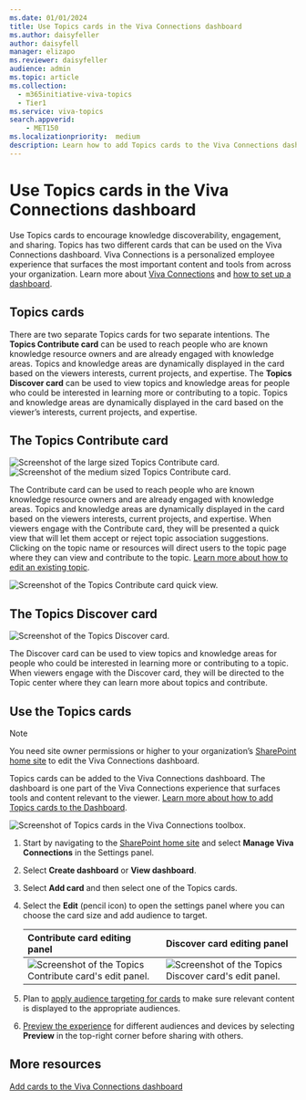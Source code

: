 ```yaml
---
ms.date: 01/01/2024
title: Use Topics cards in the Viva Connections dashboard
ms.author: daisyfeller
author: daisyfell
manager: elizapo
ms.reviewer: daisyfeller
audience: admin
ms.topic: article
ms.collection:
  - m365initiative-viva-topics
  - Tier1
ms.service: viva-topics
search.appverid:
    - MET150  
ms.localizationpriority:  medium
description: Learn how to add Topics cards to the Viva Connections dashboard
---
```


# Use Topics cards in the Viva Connections dashboard

Use Topics cards to encourage knowledge discoverability, engagement, and sharing. Topics has two different cards that can be used on the Viva Connections dashboard. Viva Connections is a personalized employee experience that surfaces the most important content and tools from across your organization. Learn more about [Viva Connections](/viva/connections/viva-connections-overview) and [how to set up a dashboard](/viva/connections/create-dashboard). 

## Topics cards

There are two separate Topics cards for two separate intentions. The **Topics Contribute card** can be used to reach people who are known knowledge resource owners and are already engaged with knowledge areas. Topics and knowledge areas are dynamically displayed in the card based on the viewers interests, current projects, and expertise. The **Topics Discover card** can be used to view topics and knowledge areas for people who could be interested in learning more or contributing to a topic. Topics and knowledge areas are dynamically displayed in the card based on the viewer’s interests, current projects, and expertise. 

## The Topics Contribute card

![Screenshot of the large sized Topics Contribute card.](../media/knowledge-management/viva-topics-contribute-card-large.png) ![Screenshot of the medium sized Topics Contribute card.](../media/knowledge-management/viva-topics-contribute-card-medium.png) 

The Contribute card can be used to reach people who are known knowledge resource owners and are already engaged with knowledge areas. Topics and knowledge areas are dynamically displayed in the card based on the viewers interests, current projects, and expertise. When viewers engage with the Contribute card, they will be presented a quick view that will let them accept or reject topic association suggestions. Clicking on the topic name or resources will direct users to the topic page where they can view and contribute to the topic. [Learn more about how to edit an existing topic](edit-a-topic.md).

![Screenshot of the Topics Contribute card quick view.](../media/knowledge-management/viva-topics-contribute-quickview.png) 


## The Topics Discover card

![Screenshot of the Topics Discover card.](../media/knowledge-management/new-discover-card.png) 

The Discover card can be used to view topics and knowledge areas for people who could be interested in learning more or contributing to a topic. When viewers engage with the Discover card, they will be directed to the Topic center where they can learn more about topics and contribute.

## Use the Topics cards

>[!NOTE]
> You need site owner permissions or higher to your organization’s [SharePoint home site](/sharepoint/home-site) to edit the Viva Connections dashboard.

Topics cards can be added to the Viva Connections dashboard. The dashboard is one part of the Viva Connections experience that surfaces tools and content relevant to the viewer. [Learn more about how to add Topics cards to the Dashboard](/viva/connections/create-dashboard#create-a-dashboard-and-add-cards).

![Screenshot of Topics cards in the Viva Connections toolbox.](../media/knowledge-management/viva-topics-cards-toolbox.png) 

1. Start by navigating to the [SharePoint home site](/sharepoint/home-site) and select **Manage Viva Connections** in the Settings panel.  
2. Select **Create dashboard** or **View dashboard**.
3. Select **Add card** and then select one of the Topics cards.
4. Select the **Edit** (pencil icon) to open the settings panel where you can choose the card size and add audience to target. 

   |Contribute card editing panel  |Discover card editing panel  | 
   | :---------------------- | :------------------- |
   |![Screenshot of the Topics Contribute card's edit panel.](../media/knowledge-management/contribute-card-edit.png)|![Screenshot of the Topics Discover card's edit panel.](../media/knowledge-management/discover-card-edit.png)  | 

5. Plan to [apply audience targeting for cards](/viva/connections/use-audience-targeting-in-viva-connections#apply-audience-targeting-to-cards-in-the-dashboard) to make sure relevant content is displayed to the appropriate audiences. 
6. [Preview the experience](/viva/connections/create-dashboard#preview-your-dashboard-to-see-how-it-will-display-for-different-audiences) for different audiences and devices by selecting **Preview** in the top-right corner before sharing with others.

## More resources

[Add cards to the Viva Connections dashboard](/viva/connections/create-dashboard) 
